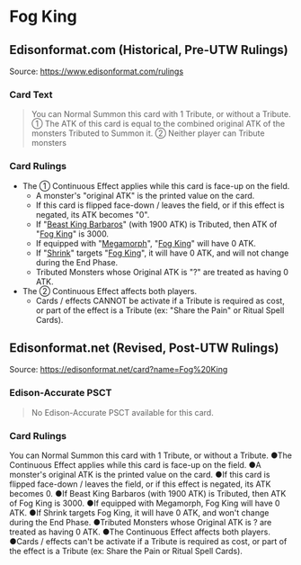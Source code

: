 # Fog King

## Edisonformat.com (Historical, Pre-UTW Rulings)

Source: https://www.edisonformat.com/rulings

### Card Text

> You can Normal Summon this card with 1 Tribute, or without a Tribute. ① The ATK of this card is equal to the combined original ATK of the monsters Tributed to Summon it. ② Neither player can Tribute monsters

### Card Rulings

*   The ① Continuous Effect applies while this card is face-up on the field.
    *   A monster's "original ATK" is the printed value on the card.
    *   If this card is flipped face-down / leaves the field, or if this effect is negated, its ATK becomes "0".
    *   If "[Beast King Barbaros](https://yugipedia.com/wiki/Beast_King_Barbaros)" (with 1900 ATK) is Tributed, then ATK of "[Fog King](https://yugipedia.com/wiki/Fog_King)" is 3000.
    *   If equipped with "[Megamorph](https://yugipedia.com/wiki/Megamorph)", "[Fog King](https://yugipedia.com/wiki/Fog_King)" will have 0 ATK.
    *   If "[Shrink](https://yugipedia.com/wiki/Shrink)" targets "[Fog King](https://yugipedia.com/wiki/Fog_King)", it will have 0 ATK, and will not change during the End Phase.
    *   Tributed Monsters whose Original ATK is "?" are treated as having 0 ATK.
*   The ② Continuous Effect affects both players.
    *   Cards / effects CANNOT be activate if a Tribute is required as cost, or part of the effect is a Tribute (ex: "Share the Pain" or Ritual Spell Cards).

## Edisonformat.net (Revised, Post-UTW Rulings)

Source: https://edisonformat.net/card?name=Fog%20King

### Edison-Accurate PSCT

> No Edison-Accurate PSCT available for this card.

### Card Rulings

You can Normal Summon this card with 1 Tribute, or without a Tribute. ●The Continuous Effect applies while this card is face-up on the field.
●A monster's original ATK is the  printed value on the card.
●If this card is flipped face-down / leaves the field, or if this effect is negated, its ATK becomes 0.
●If Beast King Barbaros (with 1900 ATK)  is Tributed, then ATK of Fog King is 3000.
●If equipped with Megamorph, Fog King will have 0 ATK.
●If Shrink targets Fog King, it will have 0 ATK, and won't change during the End Phase.
●Tributed Monsters whose Original ATK is ? are treated as having 0 ATK.
●The Continuous Effect affects both players.
●Cards / effects can't be activate if a Tribute is required as cost, or part of the effect is a Tribute (ex: Share the Pain or Ritual Spell Cards).
            